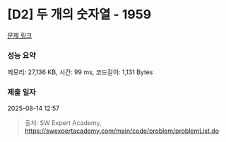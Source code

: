 # [D2] 두 개의 숫자열 - 1959 

[문제 링크](https://swexpertacademy.com/main/code/problem/problemDetail.do?contestProbId=AV5PpoFaAS4DFAUq) 

### 성능 요약

메모리: 27,136 KB, 시간: 99 ms, 코드길이: 1,131 Bytes

### 제출 일자

2025-08-14 12:57



> 출처: SW Expert Academy, https://swexpertacademy.com/main/code/problem/problemList.do